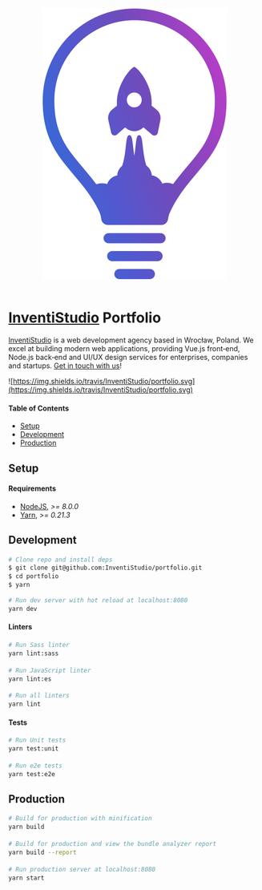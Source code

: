 <p align="center">
  <img alt="InventiStudio Portfolio" src="static/logo-trans-white.svg" />
  <br>
  <br>
</p>

# [InventiStudio](https://inventi.studio) Portfolio

<p><a href="https://inventi.studio" target="_blank">InventiStudio</a> is a web development agency based in Wrocław, Poland. We excel at building modern web applications, providing Vue.js front‑end, Node.js back‑end and UI/UX design services for enterprises, companies and startups. <a href="mailto:hello@inventi.studio">Get in touch with us</a>!<p>  

![https://img.shields.io/travis/InventiStudio/portfolio.svg](https://img.shields.io/travis/InventiStudio/portfolio.svg)

#### Table of Contents
- [Setup](#setup)
- [Development](#development)
- [Production](#production)

## Setup
#### Requirements
- [NodeJS](https://nodejs.org), *>= 8.0.0*
- [Yarn](https://yarnpkg.com/lang/en/), *>= 0.21.3*

## Development
```bash
# Clone repo and install deps
$ git clone git@github.com:InventiStudio/portfolio.git
$ cd portfolio
$ yarn
```

```bash
# Run dev server with hot reload at localhost:8080
yarn dev
```

#### Linters
```bash
# Run Sass linter
yarn lint:sass

# Run JavaScript linter
yarn lint:es

# Run all linters
yarn lint
```

#### Tests
```bash
# Run Unit tests
yarn test:unit

# Run e2e tests
yarn test:e2e
```

## Production
```bash
# Build for production with minification
yarn build

# Build for production and view the bundle analyzer report
yarn build --report

# Run production server at localhost:8080
yarn start
```
